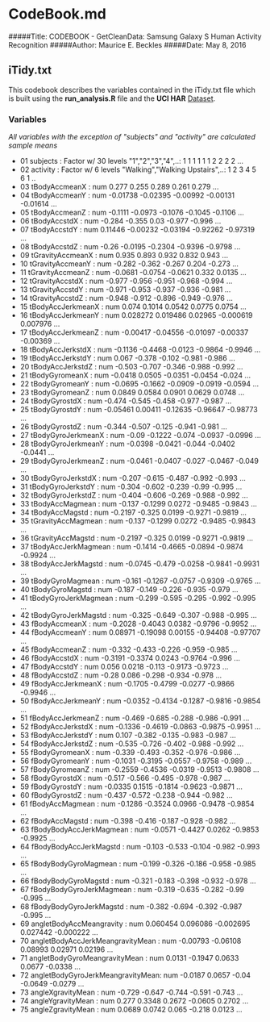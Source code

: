 # CodeBook.md

#####Title: CODEBOOK - GetCleanData: Samsung Galaxy S Human Activity Recognition
#####Author: Maurice E. Beckles
#####Date: May 8, 2016

## iTidy.txt
This codebook describes the variables contained in the iTidy.txt file which is built using the **run_analysis.R** file and the **UCI HAR** [Dataset](https://d396qusza40orc.cloudfront.net/getdata%2Fprojectfiles%2FUCI%20HAR%20Dataset.zip). 

### Variables
*All variables with the exception of "subjects" and "activity" are calculated sample means*  
- 01 subjects                         : Factor w/ 30 levels "1","2","3","4",..: 1 1 1 1 1 1 2 2 2 2 ...
- 02 activity                         : Factor w/ 6 levels "Walking","Walking Upstairs",..: 1 2 3 4 5 6 1 ..
- 03 tBodyAccmeanX                    : num  0.277 0.255 0.289 0.261 0.279 ...
- 04 tBodyAccmeanY                    : num  -0.01738 -0.02395 -0.00992 -0.00131 -0.01614 ...
- 05 tBodyAccmeanZ                    : num  -0.1111 -0.0973 -0.1076 -0.1045 -0.1106 ...
- 06 tBodyAccstdX                     : num  -0.284 -0.355 0.03 -0.977 -0.996 ...
- 07 tBodyAccstdY                     : num  0.11446 -0.00232 -0.03194 -0.92262 -0.97319 ...
- 08 tBodyAccstdZ                     : num  -0.26 -0.0195 -0.2304 -0.9396 -0.9798 ...
- 09 tGravityAccmeanX                 : num  0.935 0.893 0.932 0.832 0.943 ...
- 10 tGravityAccmeanY                 : num  -0.282 -0.362 -0.267 0.204 -0.273 ...
- 11 tGravityAccmeanZ                 : num  -0.0681 -0.0754 -0.0621 0.332 0.0135 ...
- 12 tGravityAccstdX                  : num  -0.977 -0.956 -0.951 -0.968 -0.994 ...
- 13 tGravityAccstdY                  : num  -0.971 -0.953 -0.937 -0.936 -0.981 ...
- 14 tGravityAccstdZ                  : num  -0.948 -0.912 -0.896 -0.949 -0.976 ...
- 15 tBodyAccJerkmeanX                : num  0.074 0.1014 0.0542 0.0775 0.0754 ...
- 16 tBodyAccJerkmeanY                : num  0.028272 0.019486 0.02965 -0.000619 0.007976 ...
- 17 tBodyAccJerkmeanZ                : num  -0.00417 -0.04556 -0.01097 -0.00337 -0.00369 ...
- 18 tBodyAccJerkstdX                 : num  -0.1136 -0.4468 -0.0123 -0.9864 -0.9946 ...
- 19 tBodyAccJerkstdY                 : num  0.067 -0.378 -0.102 -0.981 -0.986 ...
- 20 tBodyAccJerkstdZ                 : num  -0.503 -0.707 -0.346 -0.988 -0.992 ...
- 21 tBodyGyromeanX                   : num  -0.0418 0.0505 -0.0351 -0.0454 -0.024 ...
- 22 tBodyGyromeanY                   : num  -0.0695 -0.1662 -0.0909 -0.0919 -0.0594 ...
- 23 tBodyGyromeanZ                   : num  0.0849 0.0584 0.0901 0.0629 0.0748 ...
- 24 tBodyGyrostdX                    : num  -0.474 -0.545 -0.458 -0.977 -0.987 ...
- 25 tBodyGyrostdY                    : num  -0.05461 0.00411 -0.12635 -0.96647 -0.98773 ...
- 26 tBodyGyrostdZ                    : num  -0.344 -0.507 -0.125 -0.941 -0.981 ...
- 27 tBodyGyroJerkmeanX               : num  -0.09 -0.1222 -0.074 -0.0937 -0.0996 ...
- 28 tBodyGyroJerkmeanY               : num  -0.0398 -0.0421 -0.044 -0.0402 -0.0441 ...
- 29 tBodyGyroJerkmeanZ               : num  -0.0461 -0.0407 -0.027 -0.0467 -0.049 ...
- 30 tBodyGyroJerkstdX                : num  -0.207 -0.615 -0.487 -0.992 -0.993 ...
- 31 tBodyGyroJerkstdY                : num  -0.304 -0.602 -0.239 -0.99 -0.995 ...
- 32 tBodyGyroJerkstdZ                : num  -0.404 -0.606 -0.269 -0.988 -0.992 ...
- 33 tBodyAccMagmean                  : num  -0.137 -0.1299 0.0272 -0.9485 -0.9843 ...
- 34 tBodyAccMagstd                   : num  -0.2197 -0.325 0.0199 -0.9271 -0.9819 ...
- 35 tGravityAccMagmean               : num  -0.137 -0.1299 0.0272 -0.9485 -0.9843 ...
- 36 tGravityAccMagstd                : num  -0.2197 -0.325 0.0199 -0.9271 -0.9819 ...
- 37 tBodyAccJerkMagmean              : num  -0.1414 -0.4665 -0.0894 -0.9874 -0.9924 ...
- 38 tBodyAccJerkMagstd               : num  -0.0745 -0.479 -0.0258 -0.9841 -0.9931 ...
- 39 tBodyGyroMagmean                 : num  -0.161 -0.1267 -0.0757 -0.9309 -0.9765 ...
- 40 tBodyGyroMagstd                  : num  -0.187 -0.149 -0.226 -0.935 -0.979 ...
- 41 tBodyGyroJerkMagmean             : num  -0.299 -0.595 -0.295 -0.992 -0.995 ...
- 42 tBodyGyroJerkMagstd              : num  -0.325 -0.649 -0.307 -0.988 -0.995 ...
- 43 fBodyAccmeanX                    : num  -0.2028 -0.4043 0.0382 -0.9796 -0.9952 ...
- 44 fBodyAccmeanY                    : num  0.08971 -0.19098 0.00155 -0.94408 -0.97707 ...
- 45 fBodyAccmeanZ                    : num  -0.332 -0.433 -0.226 -0.959 -0.985 ...
- 46 fBodyAccstdX                     : num  -0.3191 -0.3374 0.0243 -0.9764 -0.996 ...
- 47 fBodyAccstdY                     : num  0.056 0.0218 -0.113 -0.9173 -0.9723 ...
- 48 fBodyAccstdZ                     : num  -0.28 0.086 -0.298 -0.934 -0.978 ...
- 49 fBodyAccJerkmeanX                : num  -0.1705 -0.4799 -0.0277 -0.9866 -0.9946 ...
- 50 fBodyAccJerkmeanY                : num  -0.0352 -0.4134 -0.1287 -0.9816 -0.9854 ...
- 51 fBodyAccJerkmeanZ                : num  -0.469 -0.685 -0.288 -0.986 -0.991 ...
- 52 fBodyAccJerkstdX                 : num  -0.1336 -0.4619 -0.0863 -0.9875 -0.9951 ...
- 53 fBodyAccJerkstdY                 : num  0.107 -0.382 -0.135 -0.983 -0.987 ...
- 54 fBodyAccJerkstdZ                 : num  -0.535 -0.726 -0.402 -0.988 -0.992 ...
- 55 fBodyGyromeanX                   : num  -0.339 -0.493 -0.352 -0.976 -0.986 ...
- 56 fBodyGyromeanY                   : num  -0.1031 -0.3195 -0.0557 -0.9758 -0.989 ...
- 57 fBodyGyromeanZ                   : num  -0.2559 -0.4536 -0.0319 -0.9513 -0.9808 ...
- 58 fBodyGyrostdX                    : num  -0.517 -0.566 -0.495 -0.978 -0.987 ...
- 59 fBodyGyrostdY                    : num  -0.0335 0.1515 -0.1814 -0.9623 -0.9871 ...
- 60 fBodyGyrostdZ                    : num  -0.437 -0.572 -0.238 -0.944 -0.982 ...
- 61 fBodyAccMagmean                  : num  -0.1286 -0.3524 0.0966 -0.9478 -0.9854 ...
- 62 fBodyAccMagstd                   : num  -0.398 -0.416 -0.187 -0.928 -0.982 ...
- 63 fBodyBodyAccJerkMagmean          : num  -0.0571 -0.4427 0.0262 -0.9853 -0.9925 ...
- 64 fBodyBodyAccJerkMagstd           : num  -0.103 -0.533 -0.104 -0.982 -0.993 ...
- 65 fBodyBodyGyroMagmean             : num  -0.199 -0.326 -0.186 -0.958 -0.985 ...
- 66 fBodyBodyGyroMagstd              : num  -0.321 -0.183 -0.398 -0.932 -0.978 ...
- 67 fBodyBodyGyroJerkMagmean         : num  -0.319 -0.635 -0.282 -0.99 -0.995 ...
- 68 fBodyBodyGyroJerkMagstd          : num  -0.382 -0.694 -0.392 -0.987 -0.995 ...
- 69 angletBodyAccMeangravity         : num  0.060454 0.096086 -0.002695 0.027442 -0.000222 ...
- 70 angletBodyAccJerkMeangravityMean : num  -0.00793 -0.06108 0.08993 0.02971 0.02196 ...
- 71 angletBodyGyroMeangravityMean    : num  0.0131 -0.1947 0.0633 0.0677 -0.0338 ...
- 72 angletBodyGyroJerkMeangravityMean: num  -0.0187 0.0657 -0.04 -0.0649 -0.0279 ...
- 73 angleXgravityMean                : num  -0.729 -0.647 -0.744 -0.591 -0.743 ...
- 74 angleYgravityMean                : num  0.277 0.3348 0.2672 -0.0605 0.2702 ...
- 75 angleZgravityMean                : num  0.0689 0.0742 0.065 -0.218 0.0123 ...                